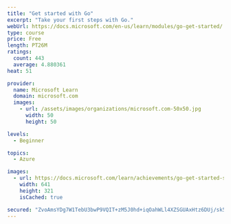 ```yaml
---
title: "Get started with Go"
excerpt: "Take your first steps with Go."
webUrl: https://docs.microsoft.com/en-us/learn/modules/go-get-started/
type: course
price: Free
length: PT26M
ratings:
  count: 443
  average: 4.880361
heat: 51

provider:
  name: Microsoft Learn
  domain: microsoft.com
  images:
    - url: /assets/images/organizations/microsoft.com-50x50.jpg
      width: 50
      height: 50

levels:
  - Beginner

topics:
  - Azure

images:
  - url: https://docs.microsoft.com/learn/achievements/go-get-started-social.png
    width: 641
    height: 321
    isCached: true

secured: "ZvoAmsYDg7W1TebU3bwP9VQIT+zM5J0hd+iqOahWLl4XZSGUAxHtz6DUj/sk5Mi0rv6ZaM6MaIC4cIOszFRVcWQSH7YmXl4DizS4tzqMXHFh+sMxjtB00Wn0H5xTLQHK8MMQz/FH/gBt41rim4wZ5F4n9Rj2CrbglAEQcXUHT98dsXHo3o31xS6LvumJz6lIiXh2DPSDlyfxNU9239OaFyasObDvhCShlj7v/y62vRgNtKVewazuseIduK6V9YPEjTEKPb1KeBRkYb9mLNxPa+PSMqd3T5PM3EQewo2O0L2jOJzox5OhVBw9WyOe+uPFDudgryPhJn+K5EY8sXzoUZDSPSw/30eY0gxFYOQj0zegzHIxkqwtKGzTUxKUE+JyPpabW0dzwuPc/5bxYxji+l7JNrlfpvCiCGy8OL9KU9U=;uHzDECQyH7oAGl/f6R3C/Q=="
---
```


